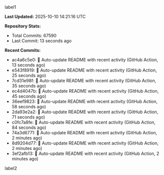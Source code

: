 
label1 
<!-- ACTIVITY_START -->
**Last Updated:** 2025-10-10 14:21:16 UTC

**Repository Stats:**
- Total Commits: 67590
- Last Commit: 13 seconds ago

**Recent Commits:**
- ac4a6c5e0: 🤖 Auto-update README with recent activity (GitHub Action, 13 seconds ago)
- e543f8919: 🤖 Auto-update README with recent activity (GitHub Action, 25 seconds ago)
- 7cd31e98f: 🤖 Auto-update README with recent activity (GitHub Action, 35 seconds ago)
- ec4d4047b: 🤖 Auto-update README with recent activity (GitHub Action, 45 seconds ago)
- 36eef9823: 🤖 Auto-update README with recent activity (GitHub Action, 58 seconds ago)
- 2da93e2a2: 🤖 Auto-update README with recent activity (GitHub Action, 71 seconds ago)
- c0fc7a8fe: 🤖 Auto-update README with recent activity (GitHub Action, 84 seconds ago)
- 74a3d6771: 🤖 Auto-update README with recent activity (GitHub Action, 2 minutes ago)
- 8d9204d77: 🤖 Auto-update README with recent activity (GitHub Action, 2 minutes ago)
- 3ef2afb13: 🤖 Auto-update README with recent activity (GitHub Action, 2 minutes ago)
<!-- ACTIVITY_END -->

label2
